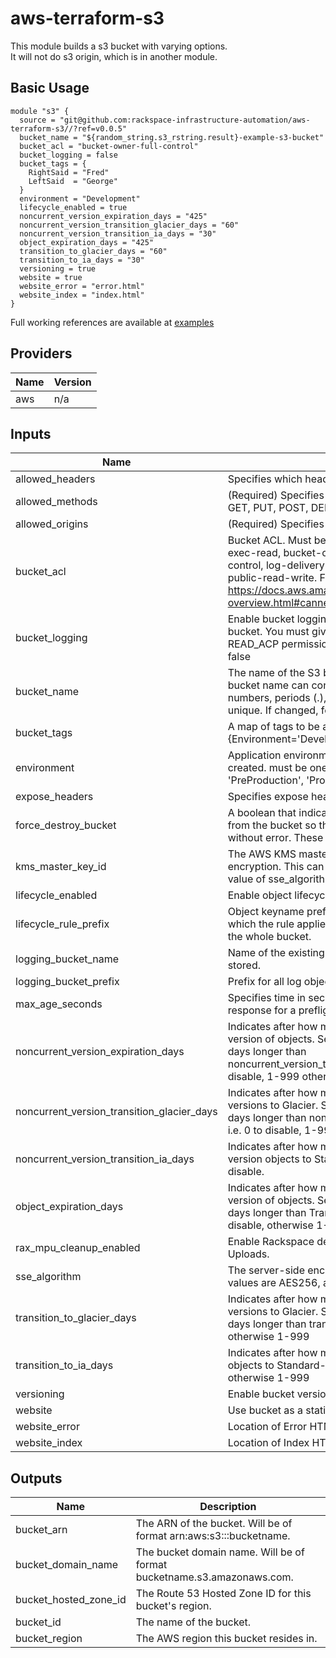 # aws-terraform-s3

This module builds a s3 bucket with varying options.  
It will not do s3 origin, which is in another module.

## Basic Usage

```
module "s3" {
  source = "git@github.com:rackspace-infrastructure-automation/aws-terraform-s3//?ref=v0.0.5"
  bucket_name = "${random_string.s3_rstring.result}-example-s3-bucket"
  bucket_acl = "bucket-owner-full-control"
  bucket_logging = false
  bucket_tags = {
    RightSaid = "Fred"
    LeftSaid  = "George"
  }
  environment = "Development"
  lifecycle_enabled = true
  noncurrent_version_expiration_days = "425"
  noncurrent_version_transition_glacier_days = "60"
  noncurrent_version_transition_ia_days = "30"
  object_expiration_days = "425"
  transition_to_glacier_days = "60"
  transition_to_ia_days = "30"
  versioning = true
  website = true
  website_error = "error.html"
  website_index = "index.html"
}
```

Full working references are available at [examples](examples)

## Providers

| Name | Version |
|------|---------|
| aws | n/a |

## Inputs

| Name | Description | Type | Default | Required |
|------|-------------|------|---------|:-----:|
| allowed\_headers | Specifies which headers are allowed. | `list` | `[]` | no |
| allowed\_methods | (Required) Specifies which methods are allowed. Can be GET, PUT, POST, DELETE or HEAD. | `list` | `[]` | no |
| allowed\_origins | (Required) Specifies which origins are allowed. | `list` | `[]` | no |
| bucket\_acl | Bucket ACL. Must be either authenticated-read, aws-exec-read, bucket-owner-read, bucket-owner-full-control, log-delivery-write, private, public-read or public-read-write. For more details https://docs.aws.amazon.com/AmazonS3/latest/dev/acl-overview.html#canned-acl | `string` | `"bucket-owner-full-control"` | no |
| bucket\_logging | Enable bucket logging. Will store logs in another existing bucket. You must give the log-delivery group WRITE and READ\_ACP permissions to the target bucket. i.e. true \| false | `string` | `false` | no |
| bucket\_name | The name of the S3 bucket for the access logs. The bucket name can contain only lowercase letters, numbers, periods (.), and dashes (-). Must be globally unique. If changed, forces a new resource. | `string` | n/a | yes |
| bucket\_tags | A map of tags to be applied to the Bucket. i.e {Environment='Development'} | `map` | `{}` | no |
| environment | Application environment for which this network is being created. must be one of ['Development', 'Integration', 'PreProduction', 'Production', 'QA', 'Staging', 'Test'] | `string` | `"Development"` | no |
| expose\_headers | Specifies expose header in the response. | `list` | `[]` | no |
| force\_destroy\_bucket | A boolean that indicates all objects should be deleted from the bucket so that the bucket can be destroyed without error. These objects are not recoverable. | `string` | `false` | no |
| kms\_master\_key\_id | The AWS KMS master key ID used for the SSE-KMS encryption. This can only be used when you set the value of sse\_algorithm as aws:kms. | `string` | `""` | no |
| lifecycle\_enabled | Enable object lifecycle management. i.e. true \| false | `string` | `false` | no |
| lifecycle\_rule\_prefix | Object keyname prefix identifying one or more objects to which the rule applies. Set as an empty string to target the whole bucket. | `string` | `""` | no |
| logging\_bucket\_name | Name of the existing bucket where the logs will be stored. | `string` | `""` | no |
| logging\_bucket\_prefix | Prefix for all log object keys. i.e. logs/ | `string` | `""` | no |
| max\_age\_seconds | Specifies time in seconds that browser can cache the response for a preflight request. | `string` | `"600"` | no |
| noncurrent\_version\_expiration\_days | Indicates after how many days we are deleting previous version of objects.  Set to 0 to disable or at least 365 days longer than noncurrent\_version\_transition\_glacier\_days. i.e. 0 to disable, 1-999 otherwise | `string` | `0` | no |
| noncurrent\_version\_transition\_glacier\_days | Indicates after how many days we are moving previous versions to Glacier.  Should be 0 to disable or at least 30 days longer than noncurrent\_version\_transition\_ia\_days. i.e. 0 to disable, 1-999 otherwise | `string` | `0` | no |
| noncurrent\_version\_transition\_ia\_days | Indicates after how many days we are moving previous version objects to Standard-IA storage. Set to 0 to disable. | `string` | `0` | no |
| object\_expiration\_days | Indicates after how many days we are deleting current version of objects. Set to 0 to disable or at least 365 days longer than TransitionInDaysGlacier. i.e. 0 to disable, otherwise 1-999 | `string` | `0` | no |
| rax\_mpu\_cleanup\_enabled | Enable Rackspace default values for cleanup of Multipart Uploads. | `string` | `true` | no |
| sse\_algorithm | The server-side encryption algorithm to use. Valid values are AES256, aws:kms, and none | `string` | `"AES256"` | no |
| transition\_to\_glacier\_days | Indicates after how many days we are moving current versions to Glacier.  Should be 0 to disable or at least 30 days longer than transition\_to\_ia\_days. i.e. 0 to disable, otherwise 1-999 | `string` | `0` | no |
| transition\_to\_ia\_days | Indicates after how many days we are moving current objects to Standard-IA storage. i.e. 0 to disable, otherwise 1-999 | `string` | `0` | no |
| versioning | Enable bucket versioning. i.e. true \| false | `string` | `false` | no |
| website | Use bucket as a static website. i.e. true \| false | `string` | `false` | no |
| website\_error | Location of Error HTML file. i.e. error.html | `string` | `"error.html"` | no |
| website\_index | Location of Index HTML file. i.e index.html | `string` | `"index.html"` | no |

## Outputs

| Name | Description |
|------|-------------|
| bucket\_arn | The ARN of the bucket. Will be of format arn:aws:s3:::bucketname. |
| bucket\_domain\_name | The bucket domain name. Will be of format bucketname.s3.amazonaws.com. |
| bucket\_hosted\_zone\_id | The Route 53 Hosted Zone ID for this bucket's region. |
| bucket\_id | The name of the bucket. |
| bucket\_region | The AWS region this bucket resides in. |

